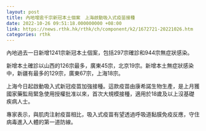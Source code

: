 ```yaml
---
layout: post
title: 內地增逾千宗新冠本土個案　上海啟動吸入式疫苗接種
date: 2022-10-26 09:51:18.000000000 +08:00
link: https://news.rthk.hk/rthk/ch/component/k2/1672721-20221026.htm
categories: rthk
---
```


內地過去一日新增1241宗新冠本土個案，包括297宗確診和944宗無症狀感染。

新增本土確診以山西的126宗最多，廣東45宗，北京19宗。新增本土無症狀感染中，新疆有最多的129宗，廣東67宗，上海18宗。

上海今日起啟動吸入式新冠疫苗加強接種。這款疫苗由康希諾生物生產，是上月獲國家藥監局緊急使用授權批准以來，首次大規模接種，適用於18歲及以上沒基礎疾病人士。

專家表示，與肌肉注射疫苗相比，吸入式疫苗有望透過呼吸道黏膜免疫反應，守住病毒進入人體的第一道防線。
